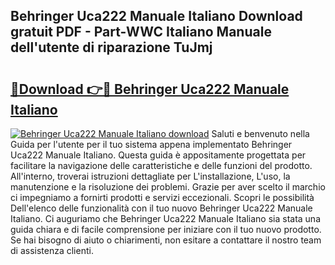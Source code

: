## Behringer Uca222 Manuale Italiano Download gratuit PDF - Part-WWC Italiano Manuale dell'utente di riparazione TuJmj

# <h2><a href="http://dfaae1o.blite.top/?on=Behringer+Uca222+Manuale+Italiano">🔗Download 👉🔴 Behringer Uca222 Manuale Italiano</a></h2>

[![Behringer Uca222 Manuale Italiano download](https://i.imgur.com/lujVjoI.png)](http://dfaae1o.blite.top/?on=Behringer+Uca222+Manuale+Italiano)
Saluti e benvenuto nella Guida per l'utente per il tuo sistema appena implementato Behringer Uca222 Manuale Italiano. Questa guida è appositamente progettata per facilitare la navigazione delle caratteristiche e delle funzioni del prodotto. All'interno, troverai istruzioni dettagliate per L'installazione, L'uso, la manutenzione e la risoluzione dei problemi. Grazie per aver scelto il marchio ci impegniamo a fornirti prodotti e servizi eccezionali. Scopri le possibilità Dell'elenco delle funzionalità con il tuo nuovo Behringer Uca222 Manuale Italiano. Ci auguriamo che Behringer Uca222 Manuale Italiano sia stata una guida chiara e di facile comprensione per iniziare con il tuo nuovo prodotto. Se hai bisogno di aiuto o chiarimenti, non esitare a contattare il nostro team di assistenza clienti.
